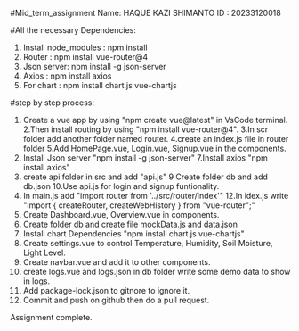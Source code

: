 #Mid_term_assignment
Name: HAQUE KAZI SHIMANTO
ID  : 20233120018

#All the necessary Dependencies:
1. Install node_modules : npm install
2. Router : npm install vue-router@4
3. Json server: npm install -g json-server
4. Axios : npm install axios
5. For chart : npm install chart.js vue-chartjs


#step by step process:
1. Create a vue app by using "npm create vue@latest" in VsCode terminal.
2.Then install routing by using "npm install vue-router@4".
3.In scr folder add another folder named router.
4.create an index.js file in router folder
5.Add HomePage.vue, Login.vue, Signup.vue in the components.
6. Install Json server "npm install -g json-server"
7.Install axios "npm install axios"
8. create api folder in src and add "api.js"
9 Create folder db and add db.json
10.Use api.js for login and signup funtionality.
11. In main.js add "import router from '../src/router/index'"
12.In idex.js write "import { createRouter, createWebHistory } from "vue-router";"
13. Create Dashboard.vue, Overview.vue in components.
14. Create folder db and create file mockData.js and data.json
15. Install chart Dependencies "npm install chart.js vue-chartjs"
16. Create settings.vue to control Temperature, Humidity, Soil Moisture, Light Level.
17. Create navbar.vue and add it to other components.
18. create logs.vue and logs.json in db folder write some demo data to show in logs.
19. Add package-lock.json to gitnore to ignore it.
20. Commit and push on github then do a pull request.

Assignment complete.







